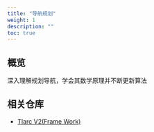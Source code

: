 ```yaml
---
title: "导航规划"
weight: 1
description: ""
toc: true
---
```



## 概览

深入理解规划导航，学会其数学原理并不断更新算法

## 相关仓库

- [Tlarc V2(Frame Work)](https://github.com//alliance-algorithm/tlarc/tree/v2)

